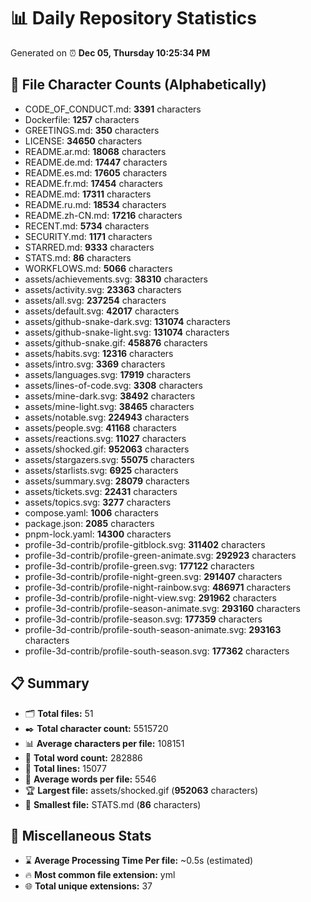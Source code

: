 # 📊 Daily Repository Statistics
Generated on ⏰ **Dec 05, Thursday 10:25:34 PM**

## 📂 File Character Counts (Alphabetically)
- CODE_OF_CONDUCT.md: **3391** characters
- Dockerfile: **1257** characters
- GREETINGS.md: **350** characters
- LICENSE: **34650** characters
- README.ar.md: **18068** characters
- README.de.md: **17447** characters
- README.es.md: **17605** characters
- README.fr.md: **17454** characters
- README.md: **17311** characters
- README.ru.md: **18534** characters
- README.zh-CN.md: **17216** characters
- RECENT.md: **5734** characters
- SECURITY.md: **1171** characters
- STARRED.md: **9333** characters
- STATS.md: **86** characters
- WORKFLOWS.md: **5066** characters
- assets/achievements.svg: **38310** characters
- assets/activity.svg: **23363** characters
- assets/all.svg: **237254** characters
- assets/default.svg: **42017** characters
- assets/github-snake-dark.svg: **131074** characters
- assets/github-snake-light.svg: **131074** characters
- assets/github-snake.gif: **458876** characters
- assets/habits.svg: **12316** characters
- assets/intro.svg: **3369** characters
- assets/languages.svg: **17919** characters
- assets/lines-of-code.svg: **3308** characters
- assets/mine-dark.svg: **38492** characters
- assets/mine-light.svg: **38465** characters
- assets/notable.svg: **224943** characters
- assets/people.svg: **41168** characters
- assets/reactions.svg: **11027** characters
- assets/shocked.gif: **952063** characters
- assets/stargazers.svg: **55075** characters
- assets/starlists.svg: **6925** characters
- assets/summary.svg: **28079** characters
- assets/tickets.svg: **22431** characters
- assets/topics.svg: **3277** characters
- compose.yaml: **1006** characters
- package.json: **2085** characters
- pnpm-lock.yaml: **14300** characters
- profile-3d-contrib/profile-gitblock.svg: **311402** characters
- profile-3d-contrib/profile-green-animate.svg: **292923** characters
- profile-3d-contrib/profile-green.svg: **177122** characters
- profile-3d-contrib/profile-night-green.svg: **291407** characters
- profile-3d-contrib/profile-night-rainbow.svg: **486971** characters
- profile-3d-contrib/profile-night-view.svg: **291962** characters
- profile-3d-contrib/profile-season-animate.svg: **293160** characters
- profile-3d-contrib/profile-season.svg: **177359** characters
- profile-3d-contrib/profile-south-season-animate.svg: **293163** characters
- profile-3d-contrib/profile-south-season.svg: **177362** characters

## 📋 Summary
- 🗂️ **Total files:** 51
- ✒️ **Total character count:** 5515720
- 📊 **Average characters per file:** 108151
- 📝 **Total word count:** 282886
- 🧾 **Total lines:** 15077
- 📐 **Average words per file:** 5546
- 🏆 **Largest file:** assets/shocked.gif (**952063** characters)
- 🥉 **Smallest file:** STATS.md (**86** characters)

## 🌟 Miscellaneous Stats
- ⌛ **Average Processing Time Per file:** ~0.5s (estimated)
- 🔥 **Most common file extension:** yml
- 🌐 **Total unique extensions:** 37
